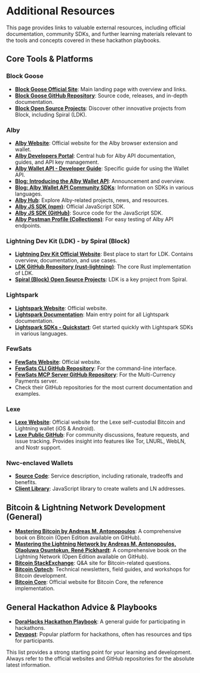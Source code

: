 # Additional Resources

This page provides links to valuable external resources, including official documentation, community SDKs, and further learning materials relevant to the tools and concepts covered in these hackathon playbooks.

## Core Tools & Platforms

### Block Goose
*   **[Block Goose Official Site](https://block.github.io/goose/)**: Main landing page with overview and links.
*   **[Block Goose GitHub Repository](https://github.com/block/goose)**: Source code, releases, and in-depth documentation.
*   **[Block Open Source Projects](https://block.xyz/open-source)**: Discover other innovative projects from Block, including Spiral (LDK).

### Alby
*   **[Alby Website](https://getalby.com/)**: Official website for the Alby browser extension and wallet.
*   **[Alby Developers Portal](https://getalby.com/developers)**: Central hub for Alby API documentation, guides, and API key management.
*   **[Alby Wallet API - Developer Guide](https://guides.getalby.com/developer-guide/alby-wallet-api)**: Specific guide for using the Wallet API.
*   **[Blog: Introducing the Alby Wallet API](https://blog.getalby.com/introducing-the-alby-wallet-api/)**: Announcement and overview.
*   **[Blog: Alby Wallet API Community SDKs](https://blog.getalby.com/introducing-alby-wallet-api-community-sdks/)**: Information on SDKs in various languages.
*   **[Alby Hub](https://albyhub.com/)**: Explore Alby-related projects, news, and resources.
*   **[Alby JS SDK (npm)](https://www.npmjs.com/package/alby-js-sdk)**: Official JavaScript SDK.
*   **[Alby JS SDK (GitHub)](https://github.com/getAlby/alby-js-sdk)**: Source code for the JavaScript SDK.
*   **[Alby Postman Profile (Collections)](https://www.postman.com/getalby)**: For easy testing of Alby API endpoints.

### Lightning Dev Kit (LDK) - by Spiral (Block)
*   **[Lightning Dev Kit Official Website](https://lightningdevkit.org/)**: Best place to start for LDK. Contains overview, documentation, and use cases.
*   **[LDK GitHub Repository (rust-lightning)](https://github.com/lightningdevkit/rust-lightning)**: The core Rust implementation of LDK.
*   **[Spiral (Block) Open Source Projects](https://block.xyz/open-source)**: LDK is a key project from Spiral.

### Lightspark
*   **[Lightspark Website](https://www.lightspark.com/)**: Official website.
*   **[Lightspark Documentation](https://docs.lightspark.com/)**: Main entry point for all Lightspark documentation.
*   **[Lightspark SDKs - Quickstart](https://docs.lightspark.com/lightspark-sdk/quickstart)**: Get started quickly with Lightspark SDKs in various languages.

### FewSats
*   **[FewSats Website](https://www.fewsats.com/)**: Official website.
*   **[FewSats CLI GitHub Repository](https://github.com/Fewsats/fewsatscli)**: For the command-line interface.
*   **[FewSats MCP Server GitHub Repository](https://github.com/Fewsats/fewsats-mcp)**: For the Multi-Currency Payments server.
*   Check their GitHub repositories for the most current documentation and examples.

### Lexe
*   **[Lexe Website](https://lexe.app/)**: Official website for the Lexe self-custodial Bitcoin and Lightning wallet (iOS & Android).
*   **[Lexe Public GitHub](https://github.com/lexe-app/lexe-public)**: For community discussions, feature requests, and issue tracking. Provides insight into features like Tor, LNURL, WebLN, and Nostr support.

### Nwc-enclaved Wallets
*   **[Source Code](https://github.com/nostrband/nwc-enclaved)**: Service description, including rationale, tradeoffs and benefits.
*   **[Client Library](https://github.com/nostrband/nwc-enclaved-utils)**: JavaScript library to create wallets and LN addresses.

## Bitcoin & Lightning Network Development (General)

*   **[Mastering Bitcoin by Andreas M. Antonopoulos](https://github.com/bitcoinbook/bitcoinbook)**: A comprehensive book on Bitcoin (Open Edition available on GitHub).
*   **[Mastering the Lightning Network by Andreas M. Antonopoulos, Olaoluwa Osuntokun, René Pickhardt](https://github.com/lnbook/lnbook)**: A comprehensive book on the Lightning Network (Open Edition available on GitHub).
*   **[Bitcoin StackExchange](https://bitcoin.stackexchange.com/)**: Q&A site for Bitcoin-related questions.
*   **[Bitcoin Optech](https://bitcoinops.org/)**: Technical newsletters, field guides, and workshops for Bitcoin development.
*   **[Bitcoin Core](https://bitcoincore.org/)**: Official website for Bitcoin Core, the reference implementation.

## General Hackathon Advice & Playbooks

*   **[DoraHacks Hackathon Playbook](https://dorahacksglobal.github.io/Hackathon-Playbook/)**: A general guide for participating in hackathons.
*   **[Devpost](https://devpost.com/)**: Popular platform for hackathons, often has resources and tips for participants.

This list provides a strong starting point for your learning and development. Always refer to the official websites and GitHub repositories for the absolute latest information.
